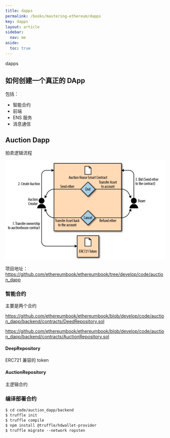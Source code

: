 ```yaml
---
title: dapps
permalink: /books/mastering-ethereum/dapps
key: dapps
layout: article
sidebar:
  nav: me
aside:
  toc: true
---
```


dapps

<!-- more -->

## 如何创建一个真正的 DApp

包括：

- 智能合约
- 前端
- ENS 服务
- 消息通信

## Auction Dapp

拍卖逻辑流程

![image-20210315220542274](../media/dapp/image-20210315220542274.png)

项目地址：https://github.com/ethereumbook/ethereumbook/tree/develop/code/auction_dapp

### 智能合约

主要是两个合约

https://github.com/ethereumbook/ethereumbook/blob/develop/code/auction_dapp/backend/contracts/DeedRepository.sol

https://github.com/ethereumbook/ethereumbook/blob/develop/code/auction_dapp/backend/contracts/AuctionRepository.sol

#### DeepRepository

ERC721 兼容的 token

#### AuctionRepository

主逻辑合约

### 编译部署合约

```
$ cd code/auction_dapp/backend
$ truffle init
$ truffle compile
$ npm install @truffle/hdwallet-provider
$ truffle migrate --network ropsten
```
